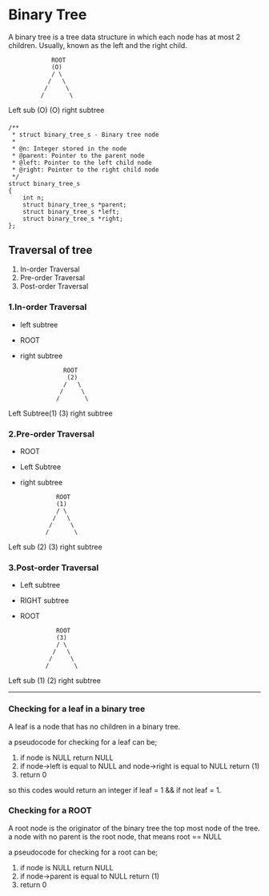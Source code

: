 # Binary Tree
A binary tree is a tree data structure in which each node has at most 2 children. Usually, known as the left and the right child.

                ROOT
				(O)
				/ \
			   /   \
              /     \
             /       \
Left sub   (O)       (O) right subtree



####
	/**
	 * struct binary_tree_s - Binary tree node
	 *
	 * @n: Integer stored in the node
	 * @parent: Pointer to the parent node
	 * @left: Pointer to the left child node
	 * @right: Pointer to the right child node
	 */
	struct binary_tree_s
	{
		int n;
		struct binary_tree_s *parent;
		struct binary_tree_s *left;
		struct binary_tree_s *right;
	};
## Traversal of tree
1. In-order	Traversal
2. Pre-order Traversal
3. Post-order Traversal


### 1.In-order Traversal
- left subtree
- ROOT
- right subtree

                  ROOT
                   (2)
                  /   \
                 /     \
                /       \
 Left Subtree(1)         (3) right subtree

### 2.Pre-order Traversal
- ROOT
- Left Subtree
- right subtree

                ROOT
				(1)
				/ \
			   /   \
              /     \
             /       \
Left sub   (2)       (3) right subtree

### 3.Post-order Traversal
- Left subtree
- RIGHT subtree
- ROOT

                ROOT
				(3)
				/ \
			   /   \
              /     \
             /       \
Left sub   (1)       (2) right subtree

-----------------------------------------------------------

### Checking for a leaf in a binary tree
A leaf is a node that has no children in a binary tree.

a pseudocode for checking for a leaf can be;
1. if node is NULL return NULL
2. if node->left is equal to NULL and node->right is equal to NULL return (1)
3. return 0

so this codes would return an integer if leaf = 1 && if not leaf = 1.

### Checking for a ROOT
A root node is the originator of the binary tree the top most node of the tree.
a node with no parent is the root node, that means root == NULL

a pseudocode for checking for a root can be;
1. if node is NULL return NULL
2. if node->parent is equal to NULL return (1)
3. return 0


